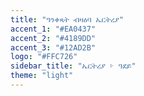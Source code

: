 ```yaml
---
title: "ዓንቀጻት ብዛዕባ ኤርትረያ"
accent_1: "#EA0437"
accent_2: "#4189DD"
accent_3: "#12AD2B"
logo: "#FFC726"
sidebar_title: "ኤርትረያ ፦ ዓደይ"
theme: "light"
---
```

